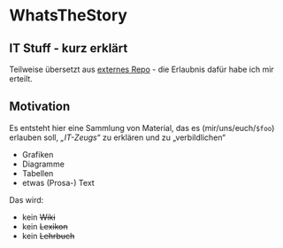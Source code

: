 # WhatsTheStory

## IT Stuff - kurz erklärt 

Teilweise übersetzt aus [externes Repo](https://github.com/SchrodtSven/WhatsTheStory) - die Erlaubnis dafür 
habe ich mir erteilt.

## Motivation

Es entsteht hier eine Sammlung von Material, das es (mir/uns/euch/```$foo```) erlauben soll, <var>„IT-Zeugs“</var> zu erklären und zu „verbildlichen“

- Grafiken
- Diagramme
- Tabellen
- etwas (Prosa-) Text

Das wird: 

- kein <del>Wiki</del>
- kein <del>Lexikon</del>
- kein <del>Lehrbuch</del>

